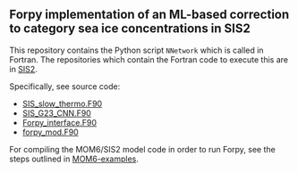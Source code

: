 ## Forpy implementation of an ML-based correction to category sea ice concentrations in SIS2

This repository contains the Python script `NNetwork` which is called in Fortran. The repositories which contain the Fortran code to execute this are in [SIS2](https://github.com/William-gregory/SIS2/tree/forpy_dev/src).

Specifically, see source code:

- [SIS_slow_thermo.F90](https://github.com/William-gregory/SIS2/tree/forpy_dev/src/SIS_slow_thermo.F90)
- [SIS_G23_CNN.F90](https://github.com/William-gregory/SIS2/tree/forpy_dev/src/SIS_G23_CNN.F90)
- [Forpy_interface.F90](https://github.com/William-gregory/SIS2/tree/forpy_dev/src/Forpy_interface.F90)
- [forpy_mod.F90](https://github.com/William-gregory/SIS2/tree/forpy_dev/src/forpy_mod.F90)

For compiling the MOM6/SIS2 model code in order to run Forpy, see the steps outlined in [MOM6-examples](https://github.com/William-gregory/MOM6-examples/blob/forpy_dev/COMPILE_MOM6SIS2.sh).
